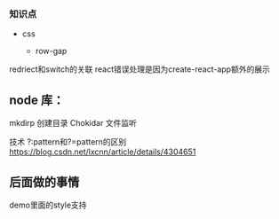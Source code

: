 ### 知识点
 
 - css

    * row-gap



redriect和switch的关联
react错误处理是因为create-react-app额外的展示


## node 库：

mkdirp 创建目录
Chokidar 文件监听


技术
?:pattern和?=pattern的区别
https://blog.csdn.net/lxcnn/article/details/4304651


## 后面做的事情

demo里面的style支持